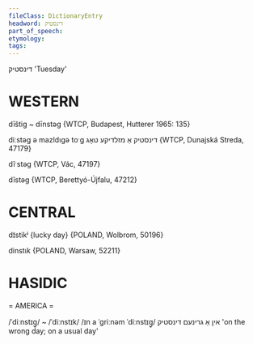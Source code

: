 ```yaml
---
fileClass: DictionaryEntry
headword: דינסטיק
part_of_speech: 
etymology: 
tags: 
---
```

דינסטיק
'Tuesday'

WESTERN
========

dīštig ~ dīnstəg {WTCP, Budapest, Hutterer 1965: 135}

diːstəg ə mazldɩgə toˑg דינסטיק אַ מזלדיקע טאָג {WTCP, Dunajská Streda, 47179}

dĩˑstəg {WTCP, Vác, 47197}

dĩstəg {WTCP, Berettyó-Újfalu, 47212}

CENTRAL
========

dɪ̃stikʲ {lucky day} {POLAND, Wolbrom, 50196}

dinstɩk {POLAND, Warsaw, 52211}

HASIDIC
=======
= AMERICA = 

/ˈdiːnstɪg̥/ ~ /ˈdiːnstɪk/
/ɪn a ˈgriːnəm ˈdiːnstɪg̥/ אין אַ גרינעם דינסטיק 'on the wrong day; on a usual day'